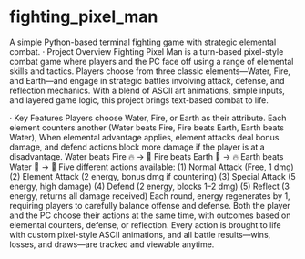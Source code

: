 # fighting_pixel_man
A simple Python-based terminal fighting game with strategic elemental combat.
· Project Overview
Fighting Pixel Man is a turn-based pixel-style combat game where players and the PC face off using a range of elemental skills and tactics. Players choose from three classic elements—Water, Fire, and Earth—and engage in strategic battles involving attack, defense, and reflection mechanics. With a blend of ASCII art animations, simple inputs, and layered game logic, this project brings text-based combat to life.

·  Key Features
Players choose Water, Fire, or Earth as their attribute. Each element counters another (Water beats Fire, Fire beats Earth, Earth beats Water), When elemental advantage applies, element attacks deal bonus damage, and defend actions block more damage if the player is at a disadvantage.
    Water beats Fire 🔥 → 🌊
    Fire beats Earth 🌱 → 🔥
    Earth beats Water 🌊 → 🌱
Five different actions available:
(1) Normal Attack (Free, 1 dmg)
(2) Element Attack (2 energy, bonus dmg if countering)
(3) Special Attack (5 energy, high damage)
(4) Defend (2 energy, blocks 1–2 dmg)
(5) Reflect (3 energy, returns all damage received)
Each round, energy regenerates by 1, requiring players to carefully balance offense and defense. Both the player and the PC choose their actions at the same time, with outcomes based on elemental counters, defense, or reflection. Every action is brought to life with custom pixel-style ASCII animations, and all battle results—wins, losses, and draws—are tracked and viewable anytime.
